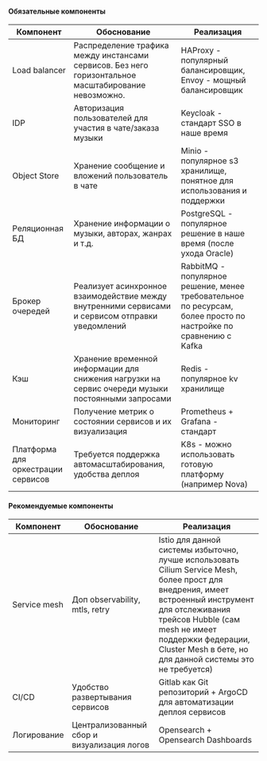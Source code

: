 #### Обязательные компоненты

| Компонент | Обоснование | Реализация |
|-----------|-------------|------------|
| Load balancer | Распределение трафика между инстансами сервисов. Без него горизонтальное масштабирование невозможно. |  HAProxy - популярный балансировщик, Envoy - мощный балансировщик |
| IDP | Авторизация пользователей для участия в чате/заказа музыки | Keycloak - стандарт SSO в наше время |
| Object Store | Хранение сообщение и вложений пользователь в чате | Minio - популярное s3 хранилище, понятное для использования и поддержки |
| Реляционная БД | Хранение информации о музыки, авторах, жанрах и т.д. | PostgreSQL - популярное решение в наше время (после ухода Oracle) |
| Брокер очередей | Реализует асинхронное взаимодействие между внутренними сервисами и сервисом отправки уведомлений | RabbitMQ - популярное решение, менее требовательное по ресурсам, более просто по настройке по сравнению с Kafka |
| Кэш | Хранение временной информации для снижения нагрузки на сервис очереди музыки постоянными запросами | Redis - популярное kv хранилище |
| Мониторинг | Получение метрик о состоянии сервисов и их визуализация  | Prometheus + Grafana - стандарт |
| Платформа для оркестрации сервисов | Требуется поддержка автомасштабирования, удобства деплоя | K8s - можно использовать готовую платформу (например Nova) |

#### Рекомендуемые компоненты

| Компонент | Обоснование | Реализация |
|-----------|-------------|------------|
| Service mesh | Доп observability, mtls, retry | Istio для данной системы избыточно, лучше использовать Cilium Service Mesh, более прост для внедрения, имеет встроенный инструмент для отслеживания трейсов Hubble (сам mesh не имеет поддержки федерации, Cluster Mesh в бете, но для данной системы это не требуется) |
| CI/CD | Удобство развертывания сервисов | Gitlab как Git репозиторий + ArgoCD для автоматизации деплоя сервисов |
| Логирование | Централизованный сбор и визуализация логов | Opensearch + Opensearch Dashboards |

